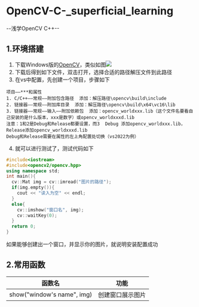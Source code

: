# OpenCV-C-_superficial_learning
--浅学OpenCV C++--
## 1.环境搭建
1. 下载Windows版的[OpenCV](https://opencv.org/releases/)，类似如图![](https://github.com/heng-jack/OpenCV-Cpp_superficial_learning/blob/main/image.png)
2. 下载后得到如下文件，双击打开，选择合适的路径解压文件到此路径
3. 在vs中配置，先创建一个项目，步骤如下
```
项目——***和属性
1. C/C++——常规——附加包含路径  添加：解压路径\opencv\build\include
2. 链接器——常规——附加库目录  添加：解压路径\opencv\build\x64\vc16\lib
3. 链接器——常规——输入——附加依赖包  添加：opencv_worldxxx.lib（这个文件名要看自己安装的是什么版本，xxx是数字）或opencv_worldxxxd.lib
注意：1和2是Debug和Release都要设置，而3  Debug 添加opencv_worldxxx.lib，Release添加opencv_worldxxxd.lib
Debug和Release需要在属性的左上角配置处切换（vs2022为例）
```
4. 就可以进行测试了，测试代码如下
```c++
#include<iostream>
#include<opencv2/opencv.hpp>
using namespace std;
int main(){
  cv::Mat img = cv::imread("图片的路径");
  if(img.empty()){
    cout << "读入为空" << endl;
  }
  else{
    cv::imshow("窗口名", img);
    cv::waitKey(0);
  }
  return 0;
}
```
如果能够创建出一个窗口，并显示你的图片，就说明安装配置成功

## 2.常用函数
|函数名|功能|
|-|-|
|show("window's name", img)|创建窗口展示图片|

